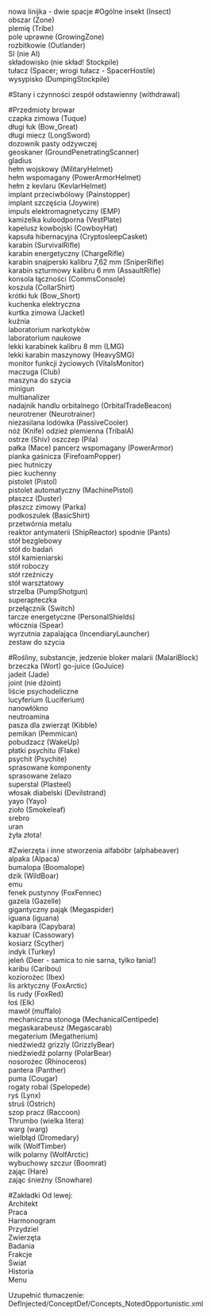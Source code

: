 nowa linijka - dwie spacje
#Ogólne
insekt (Insect)  
obszar (Zone)  
plemię (Tribe)  
pole uprawne (GrowingZone)  
rozbitkowie (Outlander)  
SI (nie AI)  
składowisko (nie skład! Stockpile)  
tułacz (Spacer; wrogi tułacz - SpacerHostile)  
wysypisko (DumpingStockpile)  

#Stany i czynności
zespół odstawienny (withdrawal)  

#Przedmioty
browar  
czapka zimowa (Tuque)  
długi łuk (Bow_Great)  
długi miecz (LongSword)  
dozownik pasty odżywczej  
geoskaner (GroundPenetratingScanner)  
gladius  
hełm wojskowy (MilitaryHelmet)  
hełm wspomagany (PowerArmorHelmet)  
hełm z kevlaru (KevlarHelmet)  
implant przeciwbólowy (Painstopper)  
implant szczęścia (Joywire)  
impuls elektromagnetyczny (EMP)  
kamizelka kuloodporna (VestPlate)  
kapelusz kowbojski (CowboyHat)  
kapsuła hibernacyjna (CryptosleepCasket)  
karabin (SurvivalRifle)  
karabin energetyczny (ChargeRifle)  
karabin snajperski kalibru 7,62 mm (SniperRifle)  
karabin szturmowy kalibru 6 mm (AssaultRifle)  
konsola łączności (CommsConsole)  
koszula (CollarShirt)  
krótki łuk (Bow_Short)  
kuchenka elektryczna  
kurtka zimowa (Jacket)  
kuźnia  
laboratorium narkotyków  
laboratorium naukowe  
lekki karabinek kalibru 8 mm (LMG)  
lekki karabin maszynowy (HeavySMG)  
monitor funkcji życiowych (VitalsMonitor)  
maczuga (Club)  
maszyna do szycia  
minigun  
multianalizer  
nadajnik handlu orbitalnego (OrbitalTradeBeacon)  
neurotrener (Neurotrainer)  
niezasilana lodówka (PassiveCooler)  
nóż (Knife)
odzież plemienna (TribalA)  
ostrze (Shiv)
oszczep (Pila)  
pałka (Mace)
pancerz wspomagany (PowerArmor)  
pianka gaśnicza (FirefoamPopper)  
piec hutniczy  
piec kuchenny  
pistolet (Pistol)  
pistolet automatyczny (MachinePistol)  
płaszcz (Duster)  
płaszcz zimowy (Parka)  
podkoszulek (BasicShirt)  
przetwórnia metalu  
reaktor antymaterii (ShipReactor)
spodnie (Pants)  
stół bezglebowy  
stół do badań  
stół kamieniarski  
stół roboczy  
stół rzeźniczy  
stół warsztatowy  
strzelba (PumpShotgun)  
superapteczka  
przełącznik (Switch)  
tarcze energetyczne (PersonalShields)  
włócznia (Spear)  
wyrzutnia zapalająca (IncendiaryLauncher)  
zestaw do szycia  

#Rośliny, substancje, jedzenie
bloker malarii (MalariBlock)  
brzeczka (Wort)
go-juice (GoJuice)  
jadeit (Jade)  
joint (nie dżoint)  
liście psychodeliczne  
lucyferium (Luciferium)  
nanowłókno  
neutroamina  
pasza dla zwierząt (Kibble)  
pemikan (Pemmican)  
pobudzacz (WakeUp)  
płatki psychitu (Flake)  
psychit (Psychite)  
sprasowane komponenty  
sprasowane żelazo  
superstal (Plasteel)  
włosak diabelski (Devilstrand)  
yayo (Yayo)  
zioło (Smokeleaf)  
srebro  
uran  
żyła złota!  

#Zwierzęta i inne stworzenia
alfabóbr (alphabeaver)  
alpaka (Alpaca)  
bumalopa (Boomalope)  
dzik (WildBoar)  
emu  
fenek pustynny (FoxFennec)  
gazela (Gazelle)  
gigantyczny pająk (Megaspider)  
iguana (iguana)  
kapibara (Capybara)  
kazuar (Cassowary)  
kosiarz (Scyther)  
indyk (Turkey)  
jeleń (Deer - samica to nie sarna, tylko łania!)  
karibu (Caribou)  
koziorożec (Ibex)  
lis arktyczny (FoxArctic)  
lis rudy (FoxRed)  
łoś (Elk)  
mawół (muffalo)  
mechaniczna stonoga (MechanicalCentipede)  
megaskarabeusz (Megascarab)  
megaterium (Megatherium)  
niedźwiedź grizzly (GrizzlyBear)  
niedźwiedź polarny (PolarBear)  
nosorożec (Rhinoceros)  
pantera (Panther)  
puma (Cougar)  
rogaty robal (Spelopede)  
ryś (Lynx)  
struś (Ostrich)  
szop pracz (Raccoon)  
Thrumbo (wielka litera)  
warg (warg)  
wielbłąd (Dromedary)  
wilk (WolfTimber)  
wilk polarny (WolfArctic)  
wybuchowy szczur (Boomrat)  
zając (Hare)  
zając śnieżny (Snowhare)  

#Zakładki
Od lewej:  
Architekt  
Praca  
Harmonogram  
Przydziel  
Zwierzęta  
Badania  
Frakcje  
Świat  
Historia  
Menu  

Uzupełnić tłumaczenie:  
DefInjected/ConceptDef/Concepts_NotedOpportunistic.xml
